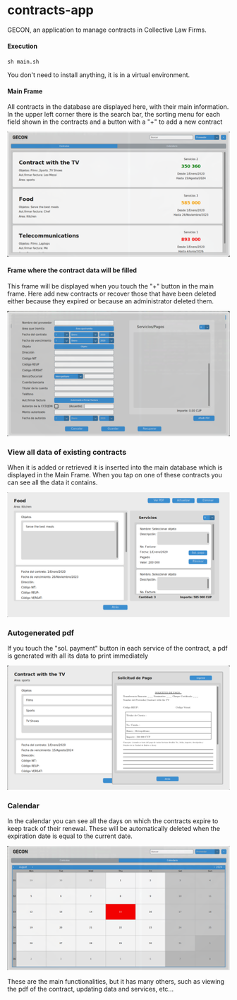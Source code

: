 # contracts-app
GECON, an application to manage contracts in Collective Law Firms.

#### Execution

```
sh main.sh

```
You don't need to install anything, it is in a virtual environment.

#### Main Frame
All contracts in the database are displayed here, with their main information. In the upper left corner there is the search bar, the sorting menu for each field shown in the contracts and a button with a "+" to add a new contract 

![Foto1](./pictures/2023-10-25-110039_1279x718_scrot.png)

#### Frame where the contract data will be filled
This frame will be displayed when you touch the "+" button in the main frame. Here add new contracts or recover those that have been deleted either because they expired or because an administrator deleted them.

![Foto2](./pictures/2023-10-25-110212_1281x719_scrot.png)

### View all data of existing contracts
When it is added or retrieved it is inserted into the main database which is displayed in the Main Frame. When you tap on one of these contracts you can see all the data it contains. 

![Foto3](./pictures/2023-10-25-110252_1275x714_scrot.png)

### Autogenerated pdf
If you touch the "sol. payment" button in each service of the contract, a pdf is generated with all its data to print immediately

![Foto4](./pictures/2023-10-25-110833_1281x714_scrot.png)

### Calendar 
In the calendar you can see all the days on which the contracts expire to keep track of their renewal. These will be automatically deleted when the expiration date is equal to the current date.

![Foto5](./pictures/2023-10-25-110133_1279x712_scrot.png)

These are the main functionalities, but it has many others, such as viewing the pdf of the contract, updating data and services, etc...


